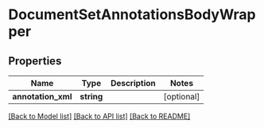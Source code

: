 # DocumentSetAnnotationsBodyWrapper

## Properties
Name | Type | Description | Notes
------------ | ------------- | ------------- | -------------
**annotation_xml** | **string** |  | [optional] 

[[Back to Model list]](../README.md#documentation-for-models) [[Back to API list]](../README.md#documentation-for-api-endpoints) [[Back to README]](../README.md)


